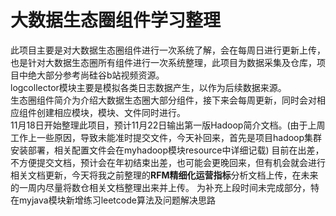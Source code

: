 # 大数据生态圈组件学习整理
此项目主要是对大数据生态圈组件进行一次系统了解，会在每周日进行更新上传，也是针对大数据生态圈所有组件进行一次系统整理，此项目为数据采集及仓库，项目中绝大部分参考尚硅谷b站视频资源。\
 logcollector模块主要是模拟各类日志数据产生，以作为后续数据来源。\
 生态圈组件简介为介绍大数据生态圈大部分组件，接下来会每周更新，同时会对相应组件创建相应模块，模块、文件同时进行。\
 11月18日开始整理此项目，预计11月22日输出第一版Hadoop简介文档。(由于上周工作上一些原因，导致未能准时提交文件，今天补回来，首先是项目hadoop集群安装部署，相关配置文件会在myhadoop模块resource中详细记载)
    目前在出差，不方便提交文档，预计会在年初结束出差，也可能会更晚回来，但有机会就会进行相关文档更新，今天将我之前整理的**RFM精细化运营指标**分析文档上传，在未来的一周内尽量将数仓相关文档整理出来并上传。
    为补充上段时间未完成部分，特在myjava模块新增练习leetcode算法及问题解决思路
 
 
